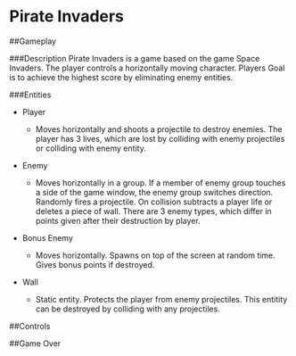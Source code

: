 # Pirate Invaders

##Gameplay

###Description
Pirate Invaders is a game based on the game Space Invaders. The player controls a horizontally moving character. 
Players Goal is to achieve the highest score by eliminating enemy entities.

###Entities

- Player 
  - Moves horizontally and shoots a projectile to destroy enemies. The player has 3 lives, which are lost by colliding with enemy 
projectiles or colliding with enemy entity.

- Enemy 
  - Moves horizontally in a group. If a member of enemy group touches a side of the game window, the enemy group switches direction. 
Randomly fires a projectile. On collision subtracts a player life or deletes a piece of wall. 
There are 3 enemy types, which differ in points given after their destruction by player.

- Bonus Enemy 
  - Moves horizontally. Spawns on top of the screen at random time. Gives bonus points if destroyed.

- Wall
  - Static entity. Protects the player from enemy projectiles. This entitity can be destroyed by colliding with any projectiles.

##Controls

##Game Over

